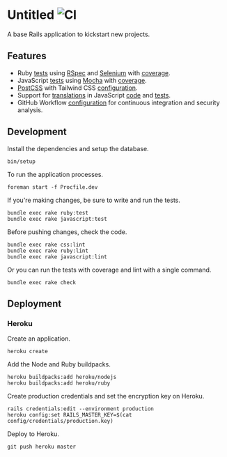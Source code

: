 # Untitled ![CI](https://github.com/tristandunn/untitled/workflows/CI/badge.svg)

A base Rails application to kickstart new projects.

## Features

* Ruby [tests](spec/) using [RSpec](spec/spec_helper.rb) and [Selenium](spec/support/capybara.rb) with [coverage](spec/spec_helper.rb#L3-L13).
* JavaScript [tests](spec/javascripts) using [Mocha](spec/javascripts/.mocharc.json) with [coverage](nyc.config.js).
* [PostCSS](postcss.config.js) with Tailwind CSS [configuration](app/assets/javascripts/tailwind.config.js).
* Support for [translations](app/assets/javascripts/i18n.js) in JavaScript [code](app/assets/javascripts/application.jsx) and [tests](spec/javascripts/application/index.spec.js).
* GitHub Workflow [configuration](.github/workflows/ci.yml) for continuous integration and security analysis.

## Development

Install the dependencies and setup the database.

    bin/setup

To run the application processes.

    foreman start -f Procfile.dev

If you're making changes, be sure to write and run the tests.

    bundle exec rake ruby:test
    bundle exec rake javascript:test

Before pushing changes, check the code.

    bundle exec rake css:lint
    bundle exec rake ruby:lint
    bundle exec rake javascript:lint

Or you can run the tests with coverage and lint with a single command.

    bundle exec rake check

## Deployment

### Heroku

Create an application.

    heroku create

Add the Node and Ruby buildpacks.

    heroku buildpacks:add heroku/nodejs
    heroku buildpacks:add heroku/ruby

Create production credentials and set the encryption key on Heroku.

    rails credentials:edit --environment production
    heroku config:set RAILS_MASTER_KEY=$(cat config/credentials/production.key)

Deploy to Heroku.

    git push heroku master
